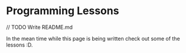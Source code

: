 # Programming Lessons
// TODO Write README.md

In the mean time while this page is being written check out some of the lessons :D.
